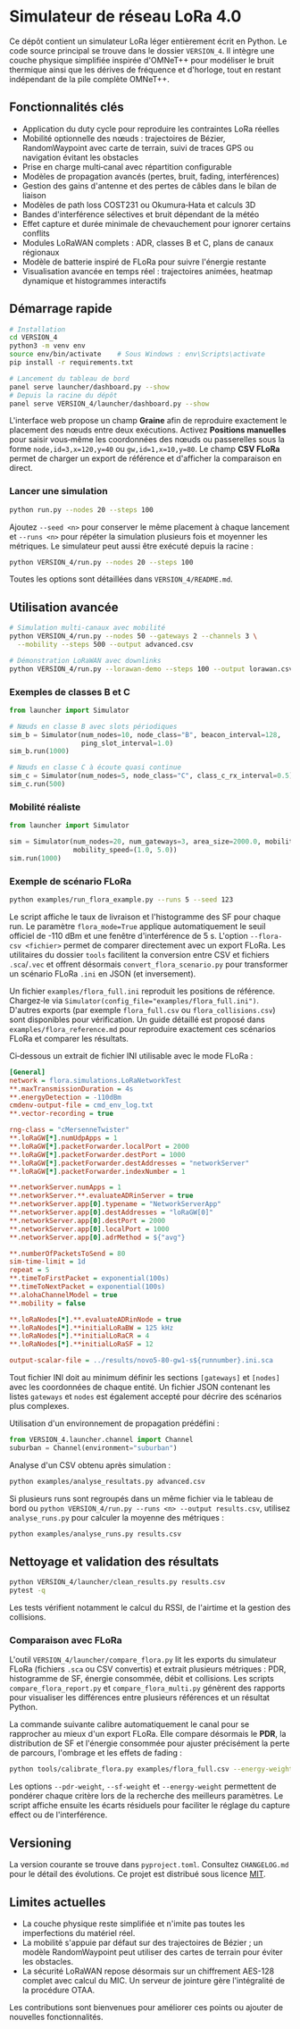 # Simulateur de réseau LoRa 4.0

Ce dépôt contient un simulateur LoRa léger entièrement écrit en Python. Le code
source principal se trouve dans le dossier `VERSION_4`. Il intègre une couche
physique simplifiée inspirée d'OMNeT++ pour modéliser le bruit thermique ainsi
que les dérives de fréquence et d'horloge, tout en restant indépendant de la
pile complète OMNeT++.

## Fonctionnalités clés

- Application du duty cycle pour reproduire les contraintes LoRa réelles
- Mobilité optionnelle des nœuds : trajectoires de Bézier, RandomWaypoint avec
  carte de terrain, suivi de traces GPS ou navigation évitant les obstacles
- Prise en charge multi‑canal avec répartition configurable
- Modèles de propagation avancés (pertes, bruit, fading, interférences)
- Gestion des gains d'antenne et des pertes de câbles dans le bilan de liaison
- Modèles de path loss COST231 ou Okumura‑Hata et calculs 3D
- Bandes d'interférence sélectives et bruit dépendant de la météo
- Effet capture et durée minimale de chevauchement pour ignorer certains conflits
- Modules LoRaWAN complets : ADR, classes B et C, plans de canaux régionaux
- Modèle de batterie inspiré de FLoRa pour suivre l'énergie restante
- Visualisation avancée en temps réel : trajectoires animées, heatmap dynamique et histogrammes interactifs

## Démarrage rapide

```bash
# Installation
cd VERSION_4
python3 -m venv env
source env/bin/activate    # Sous Windows : env\Scripts\activate
pip install -r requirements.txt

# Lancement du tableau de bord
panel serve launcher/dashboard.py --show
# Depuis la racine du dépôt
panel serve VERSION_4/launcher/dashboard.py --show
```

L'interface web propose un champ **Graine** afin de reproduire exactement le
placement des nœuds entre deux exécutions. Activez **Positions manuelles** pour
saisir vous‑même les coordonnées des nœuds ou passerelles sous la forme
`node,id=3,x=120,y=40` ou `gw,id=1,x=10,y=80`. Le champ **CSV FLoRa** permet de
charger un export de référence et d'afficher la comparaison en direct.

### Lancer une simulation

```bash
python run.py --nodes 20 --steps 100
```

Ajoutez `--seed <n>` pour conserver le même placement à chaque lancement et
`--runs <n>` pour répéter la simulation plusieurs fois et moyenner les
métriques. Le simulateur peut aussi être exécuté depuis la racine :

```bash
python VERSION_4/run.py --nodes 20 --steps 100
```

Toutes les options sont détaillées dans `VERSION_4/README.md`.

## Utilisation avancée

```bash
# Simulation multi‑canaux avec mobilité
python VERSION_4/run.py --nodes 50 --gateways 2 --channels 3 \
  --mobility --steps 500 --output advanced.csv

# Démonstration LoRaWAN avec downlinks
python VERSION_4/run.py --lorawan-demo --steps 100 --output lorawan.csv
```

### Exemples de classes B et C

```python
from launcher import Simulator

# Nœuds en classe B avec slots périodiques
sim_b = Simulator(num_nodes=10, node_class="B", beacon_interval=128,
                  ping_slot_interval=1.0)
sim_b.run(1000)

# Nœuds en classe C à écoute quasi continue
sim_c = Simulator(num_nodes=5, node_class="C", class_c_rx_interval=0.5)
sim_c.run(500)
```

### Mobilité réaliste

```python
from launcher import Simulator

sim = Simulator(num_nodes=20, num_gateways=3, area_size=2000.0, mobility=True,
                mobility_speed=(1.0, 5.0))
sim.run(1000)
```

### Exemple de scénario FLoRa

```bash
python examples/run_flora_example.py --runs 5 --seed 123
```

Le script affiche le taux de livraison et l'histogramme des SF pour chaque run.
Le paramètre `flora_mode=True` applique automatiquement le seuil officiel de
-110 dBm et une fenêtre d'interférence de 5 s. L'option `--flora-csv <fichier>`
permet de comparer directement avec un export FLoRa. Les utilitaires du dossier
`tools` facilitent la conversion entre CSV et fichiers `.sca`/`.vec` et offrent
désormais `convert_flora_scenario.py` pour transformer un scénario FLoRa `.ini`
en JSON (et inversement).

Un fichier `examples/flora_full.ini` reproduit les positions de référence.
Chargez‑le via `Simulator(config_file="examples/flora_full.ini")`. D'autres
exports (par exemple `flora_full.csv` ou `flora_collisions.csv`) sont disponibles
pour vérification.
Un guide détaillé est proposé dans `examples/flora_reference.md` pour
reproduire exactement ces scénarios FLoRa et comparer les résultats.

Ci‑dessous un extrait de fichier INI utilisable avec le mode FLoRa :

```ini
[General]
network = flora.simulations.LoRaNetworkTest
**.maxTransmissionDuration = 4s
**.energyDetection = -110dBm
cmdenv-output-file = cmd_env_log.txt
**.vector-recording = true

rng-class = "cMersenneTwister"
**.loRaGW[*].numUdpApps = 1
**.loRaGW[*].packetForwarder.localPort = 2000
**.loRaGW[*].packetForwarder.destPort = 1000
**.loRaGW[*].packetForwarder.destAddresses = "networkServer"
**.loRaGW[*].packetForwarder.indexNumber = 1

**.networkServer.numApps = 1
**.networkServer.**.evaluateADRinServer = true
**.networkServer.app[0].typename = "NetworkServerApp"
**.networkServer.app[0].destAddresses = "loRaGW[0]"
**.networkServer.app[0].destPort = 2000
**.networkServer.app[0].localPort = 1000
**.networkServer.app[0].adrMethod = ${"avg"}

**.numberOfPacketsToSend = 80
sim-time-limit = 1d
repeat = 5
**.timeToFirstPacket = exponential(100s)
**.timeToNextPacket = exponential(100s)
**.alohaChannelModel = true
**.mobility = false

**.loRaNodes[*].**.evaluateADRinNode = true
**.loRaNodes[*].**initialLoRaBW = 125 kHz
**.loRaNodes[*].**initialLoRaCR = 4
**.loRaNodes[*].**initialLoRaSF = 12

output-scalar-file = ../results/novo5-80-gw1-s${runnumber}.ini.sca
```

Tout fichier INI doit au minimum définir les sections `[gateways]` et `[nodes]`
avec les coordonnées de chaque entité. Un fichier JSON contenant les listes
`gateways` et `nodes` est également accepté pour décrire des scénarios plus
complexes.

Utilisation d'un environnement de propagation prédéfini :

```python
from VERSION_4.launcher.channel import Channel
suburban = Channel(environment="suburban")
```

Analyse d'un CSV obtenu après simulation :

```bash
python examples/analyse_resultats.py advanced.csv
```

Si plusieurs runs sont regroupés dans un même fichier via le tableau de bord ou
`python VERSION_4/run.py --runs <n> --output results.csv`, utilisez
`analyse_runs.py` pour calculer la moyenne des métriques :

```bash
python examples/analyse_runs.py results.csv
```

## Nettoyage et validation des résultats

```bash
python VERSION_4/launcher/clean_results.py results.csv
pytest -q
```

Les tests vérifient notamment le calcul du RSSI, de l'airtime et la gestion des
collisions.

### Comparaison avec FLoRa

L'outil `VERSION_4/launcher/compare_flora.py` lit les exports du simulateur
FLoRa (fichiers `.sca` ou CSV convertis) et extrait plusieurs métriques : PDR,
histogramme de SF, énergie consommée, débit et collisions. Les scripts
`compare_flora_report.py` et `compare_flora_multi.py` génèrent des rapports pour
visualiser les différences entre plusieurs références et un résultat Python.

La commande suivante calibre automatiquement le canal pour se rapprocher au
mieux d'un export FLoRa. Elle compare désormais le **PDR**, la distribution de
SF et l'énergie consommée pour ajuster précisément la perte de parcours,
l'ombrage et les effets de fading :

```bash
python tools/calibrate_flora.py examples/flora_full.csv --energy-weight 1.0
```

Les options `--pdr-weight`, `--sf-weight` et `--energy-weight` permettent de
pondérer chaque critère lors de la recherche des meilleurs paramètres. Le script
affiche ensuite les écarts résiduels pour faciliter le réglage du capture effect
ou de l'interférence.

## Versioning

La version courante se trouve dans `pyproject.toml`. Consultez `CHANGELOG.md`
pour le détail des évolutions. Ce projet est distribué sous licence
[MIT](LICENSE).

## Limites actuelles

- La couche physique reste simplifiée et n'imite pas toutes les imperfections du
  matériel réel.
- La mobilité s'appuie par défaut sur des trajectoires de Bézier ; un modèle
  RandomWaypoint peut utiliser des cartes de terrain pour éviter les obstacles.
- La sécurité LoRaWAN repose désormais sur un chiffrement AES-128 complet avec calcul du MIC. Un serveur de jointure gère l'intégralité de la procédure OTAA.

Les contributions sont bienvenues pour améliorer ces points ou ajouter de
nouvelles fonctionnalités.

